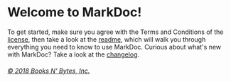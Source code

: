 # Welcome to MarkDoc!

To get started, make sure you agree with the Terms and Conditions of the [license](/LICENSE), then take a look at the [readme](/README), which will walk you through everything you need to know to use MarkDoc. Curious about what's new with MarkDoc? Take a look at the [changelog](/CHANGELOG).

###### [&copy; 2018 Books N' Bytes, Inc.](https://www.booksnbytes.net)
